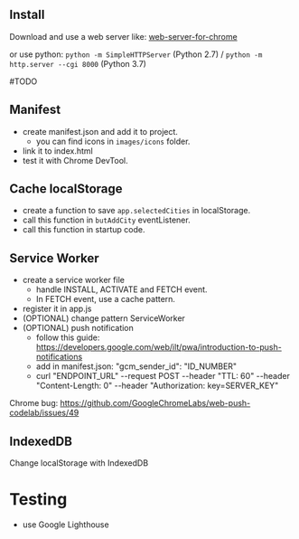 ## Install
Download and use a web server like: [web-server-for-chrome](https://chrome.google.com/webstore/detail/web-server-for-chrome/ofhbbkphhbklhfoeikjpcbhemlocgigb)

or use python: `python -m SimpleHTTPServer` (Python 2.7) / `python -m http.server --cgi 8000` (Python 3.7)

#TODO

## Manifest
* create manifest.json and add it to project.
    * you can find icons in `images/icons` folder.
* link it to index.html
* test it with Chrome DevTool.
    
## Cache localStorage
* create a function to save `app.selectedCities` in localStorage.
* call this function in `butAddCity` eventListener.
* call this function in startup code.

## Service Worker
* create a service worker file
    * handle INSTALL, ACTIVATE and FETCH event.
    * In FETCH event, use a cache pattern.
* register it in app.js
* (OPTIONAL) change pattern ServiceWorker
* (OPTIONAL) push notification
    * follow this guide: https://developers.google.com/web/ilt/pwa/introduction-to-push-notifications
    * add in manifest.json: "gcm_sender_id": "ID_NUMBER"
    * curl "ENDPOINT_URL" --request POST --header "TTL: 60" --header "Content-Length: 0" --header "Authorization: key=SERVER_KEY"

Chrome bug: https://github.com/GoogleChromeLabs/web-push-codelab/issues/49


## IndexedDB
Change localStorage with IndexedDB

# Testing
* use Google Lighthouse




